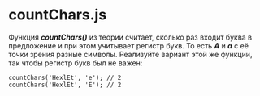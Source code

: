 # countChars.js #
Функция ***countChars()*** из теории считает, сколько раз входит буква в предложение и при этом учитывает регистр букв. То есть ***A*** и ***a*** с её точки зрения разные символы. Реализуйте вариант этой же функции, так чтобы регистр букв был не важен:

```
countChars('HexlEt', 'e'); // 2
countChars('HexlEt', 'E'); // 2
```